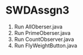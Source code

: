 SWDAssgn3
=========

1) Run AllOberser.java
2) Run PrimeOberser.java
3) Run CountObserver.java
4) Run FlyWeightButton.java
